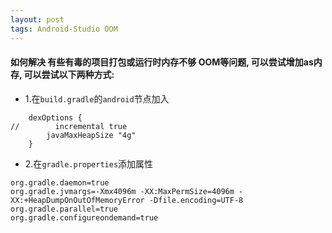 ```yaml
---
layout: post
tags: Android-Studio OOM
---
```


#### 如何解决 有些有毒的项目打包或运行时内存不够 OOM等问题, 可以尝试增加as内存, 可以尝试以下两种方式:

- 1.在`build.gradle`的`android`节点加入

```
    dexOptions {
//        incremental true
        javaMaxHeapSize "4g"
    }

```

- 2.在`gradle.properties`添加属性 

```
org.gradle.daemon=true
org.gradle.jvmargs=-Xmx4096m -XX:MaxPermSize=4096m -XX:+HeapDumpOnOutOfMemoryError -Dfile.encoding=UTF-8
org.gradle.parallel=true
org.gradle.configureondemand=true
```
